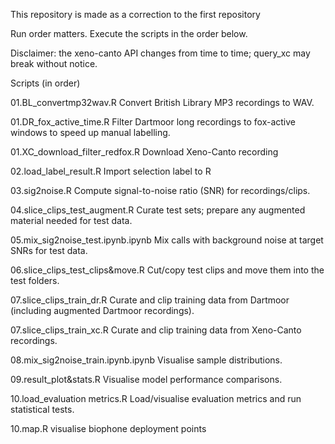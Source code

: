 This repository is made as a correction to the first repository

Run order matters. Execute the scripts in the order below.

Disclaimer: the xeno-canto API changes from time to time; query_xc may break without notice.

Scripts (in order)

01.BL_convertmp32wav.R
Convert British Library MP3 recordings to WAV.


01.DR_fox_active_time.R
Filter Dartmoor long recordings to fox-active windows to speed up manual labelling.


01.XC_download_filter_redfox.R
Download Xeno-Canto recording


02.load_label_result.R
Import selection label to R


03.sig2noise.R
Compute signal-to-noise ratio (SNR) for recordings/clips.


04.slice_clips_test_augment.R
Curate test sets; prepare any augmented material needed for test data.


05.mix_sig2noise_test.ipynb.ipynb
Mix calls with background noise at target SNRs for test data.


06.slice_clips_test_clips&move.R
Cut/copy test clips and move them into the test folders.


07.slice_clips_train_dr.R
Curate and clip training data from Dartmoor (including augmented Dartmoor recordings).


07.slice_clips_train_xc.R
Curate and clip training data from Xeno-Canto recordings.


08.mix_sig2noise_train.ipynb.ipynb
Visualise sample distributions.


09.result_plot&stats.R
Visualise model performance comparisons.


10.load_evaluation metrics.R
Load/visualise evaluation metrics and run statistical tests.


10.map.R
visualise biophone deployment points


